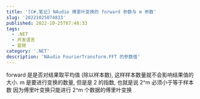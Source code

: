 ```yaml
---
title: '[C#,笔记] NAudio 傅里叶变换的 forward 参数与 m 参数'
slug: '20221025074833'
published: 2022-10-25T07:48:33
tags:
  - .NET
  - 开发语言
  - 音频
category: '.NET'
description: 'NAudio FourierTransform.FFT 的参数值'
---
```


forward 是是否对结果取平均值 (除以样本数), 这样样本数量就不会影响结果值的大小.
m 是要进行变换的数量, 但是是 2 的指数, 也就是说 2^m 必须小于等于样本数
因为傅里叶变换只能进行 2^m 个数据的傅里叶变换
